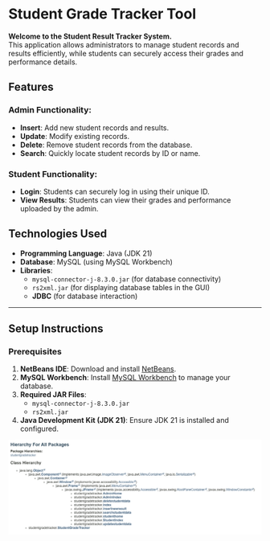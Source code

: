 # Student Grade Tracker Tool

**Welcome to the Student Result Tracker System.**  
This application allows administrators to manage student records and results efficiently, 
while students can securely access their grades and performance details.

## Features
### Admin Functionality:
- **Insert**: Add new student records and results.
- **Update**: Modify existing records.
- **Delete**: Remove student records from the database.
- **Search**: Quickly locate student records by ID or name.

### Student Functionality:
- **Login**: Students can securely log in using their unique ID.
- **View Results**: Students can view their grades and performance uploaded by the admin.

## Technologies Used
- **Programming Language**: Java (JDK 21)
- **Database**: MySQL (using MySQL Workbench)
- **Libraries**:
  - `mysql-connector-j-8.3.0.jar` (for database connectivity)
  - `rs2xml.jar` (for displaying database tables in the GUI)
  - **JDBC** (for database interaction)

---

## Setup Instructions
### Prerequisites
1. **NetBeans IDE**: Download and install [NetBeans](https://netbeans.apache.org/).
2. **MySQL Workbench**: Install [MySQL Workbench](https://dev.mysql.com/downloads/workbench/) to manage your database.
3. **Required JAR Files**:
   - `mysql-connector-j-8.3.0.jar`
   - `rs2xml.jar`
4. **Java Development Kit (JDK 21)**: Ensure JDK 21 is installed and configured.

![Package Overview](ScreenShots/package_hierarchy_overview.png)

